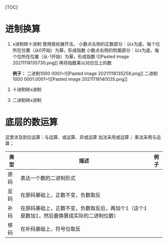 [TOC]

# 进制换算
1. x进制转十进制
	使用按权展开法，
	小数点左侧的正数部分：以x为底，每个位所在位置（从0开始）为幂，形成指数
	小数点右侧的附属部分：以x为底，每个位所在位置（从-1开始）为幂，形成指数
	![[Pasted image 20211118135730.png]]
	再将指数乘以对应位上的数
	
	**例子：**
	二进制1000 0001=![[Pasted image 20211118135258.png]]
	二进制1000 0001.0001=![[Pasted image 20211118140035.png]]
	
2. 十进制转x进制


3. 二进制转x进制

# 底层的数运算
这里涉及到位运算：与运算、或运算、异或运算
加法采用或运算；
乘法采用与运算；

| 类型 | 描述 | 例子 |
| ---- | ---- | ---- |
| 原码 | 表达一个数的二进制形式     |      |
| 反码 |  在原码基础上，正数不变，负数取反    |      |
| 补码 |  在原码基础上，正数不变，负数取反后，再加个1（这个1是数加1，然后要换算成实际的二进制位数）    |      |
| 移码      | 在补码基础上，符号位取反     |      |
